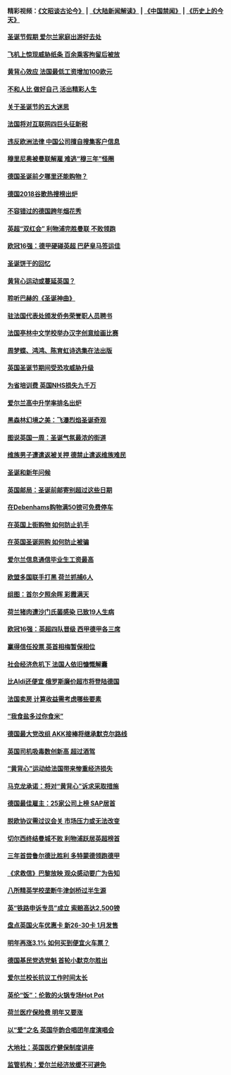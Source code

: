 #### 精彩视频：[《文昭谈古论今》](https://github.com/gfw-breaker/wenzhao/blob/master/README.md?t=12191831) | [《大陆新闻解读》](https://github.com/gfw-breaker/ntdtv-comedy/blob/master/README.md?t=12191831) | [《中国禁闻》](https://github.com/gfw-breaker/ntdtv-news/blob/master/README.md?t=12191831) | [《历史上的今天》](https://github.com/gfw-breaker/today-in-history/blob/master/README.md?t=12191831) 

#### [圣诞节假期 爱尔兰家庭出游好去处](../pages/nsc974/n10919966.md?t=12191831) 

#### [飞机上惊现威胁纸条 百余乘客拘留后被放](../pages/nsc974/n10920081.md?t=12191831) 

#### [黄背心效应 法国最低工资增加100欧元](../pages/nsc974/n10919737.md?t=12191831) 

#### [不和人比 做好自己 活出精彩人生](../pages/nsc974/n10920053.md?t=12191831) 

#### [关于圣诞节的五大迷思](../pages/nsc974/n10919864.md?t=12191831) 

#### [法国将对互联网四巨头征新税](../pages/nsc974/n10919837.md?t=12191831) 

#### [违反欧洲法律 中国公司擅自搜集客户信息](../pages/nsc974/n10918199.md?t=12191831) 

#### [穆里尼奥被曼联解雇 难逃“穆三年”怪圈](../pages/nsc974/n10919101.md?t=12191831) 

#### [德国圣诞前夕哪里还能购物？](../pages/nsc974/n10918186.md?t=12191831) 

#### [德国2018谷歌热搜榜出炉](../pages/nsc974/n10918077.md?t=12191831) 

#### [不容错过的德国跨年烟花秀](../pages/nsc974/n10917989.md?t=12191831) 

#### [英超“双红会” 利物浦完胜曼联 不败领跑](../pages/nsc974/n10917557.md?t=12191831) 

#### [欧冠16强：德甲硬碰英超 巴萨皇马签运佳](../pages/nsc974/n10917207.md?t=12191831) 

#### [圣诞饼干的回忆](../pages/nsc974/n10916160.md?t=12191831) 

#### [黄背心运动或蔓延英国？](../pages/nsc974/n10915769.md?t=12191831) 

#### [聆听巴赫的《圣诞神曲》](../pages/nsc974/n10910868.md?t=12191831) 

#### [驻法国代表处颁发侨务荣誉职人员聘书](../pages/nsc974/n10912829.md?t=12191831) 

#### [法国亭林中文学校举办汉字创意绘画比赛](../pages/nsc974/n10912809.md?t=12191831) 

#### [周梦蝶、鸿鸿、陈育虹诗选集在法出版](../pages/nsc974/n10912778.md?t=12191831) 

#### [英国圣诞节期间受恐攻威胁升级](../pages/nsc974/n10911486.md?t=12191831) 

#### [为省培训费  英国NHS损失九千万](../pages/nsc974/n10911478.md?t=12191831) 

#### [爱尔兰高中升学率排名出炉](../pages/nsc974/n10910761.md?t=12191831) 

#### [黑森林幻境之美：飞瀑烈焰圣诞奇观](../pages/nsc974/n10909442.md?t=12191831) 

#### [图说英国一周：圣诞气氛最浓的街道](../pages/nsc974/n10909173.md?t=12191831) 

#### [维族男子遭遣返被关押 德禁止遣返维族难民](../pages/nsc974/n10908943.md?t=12191831) 

#### [圣诞和新年问候](../pages/nsc974/n10909160.md?t=12191831) 

#### [英国邮局：圣诞前邮寄别超过这些日期](../pages/nsc974/n10909151.md?t=12191831) 

#### [在Debenhams购物满50镑可免费停车](../pages/nsc974/n10909136.md?t=12191831) 

#### [在英国上街购物 如何防止扒手](../pages/nsc974/n10909106.md?t=12191831) 

#### [在英国圣诞网购 如何防止被骗](../pages/nsc974/n10909085.md?t=12191831) 

#### [爱尔兰信息通信毕业生工资最高](../pages/nsc974/n10908531.md?t=12191831) 

#### [欧盟多国联手打黑 荷兰抓捕6人](../pages/nsc974/n10908389.md?t=12191831) 

#### [组图：首尔夕照余晖 彩霞满天](../pages/nsc974/n10908293.md?t=12191831) 

#### [荷兰猪肉遭沙门氏菌感染 已致19人生病](../pages/nsc974/n10908299.md?t=12191831) 

#### [欧冠16强：英超四队晋级 西甲德甲各三席](../pages/nsc974/n10907296.md?t=12191831) 

#### [赢得信任投票 英首相梅暂保相位](../pages/nsc974/n10907229.md?t=12191831) 

#### [社会经济危机下 法国人依旧慷慨解囊](../pages/nsc974/n10906090.md?t=12191831) 

#### [比Aldi还便宜 俄罗斯廉价超市将登陆德国](../pages/nsc974/n10905994.md?t=12191831) 

#### [法国卖房 计算收益需考虑哪些要素](../pages/nsc974/n10906125.md?t=12191831) 

#### [“我食盐多过你食米”](../pages/nsc974/n10905976.md?t=12191831) 

#### [德国最大党改组 AKK接棒将继承默克尔路线](../pages/nsc974/n10904680.md?t=12191831) 

#### [英国司机吸毒数创新高 超过酒驾](../pages/nsc974/n10904490.md?t=12191831) 

#### [“黄背心”运动给法国带来惨重经济损失](../pages/nsc974/n10904100.md?t=12191831) 

#### [马克龙承诺：将对“黄背心”诉求采取措施](../pages/nsc974/n10904057.md?t=12191831) 

#### [德国最佳雇主：25家公司上榜 SAP居首](../pages/nsc974/n10903789.md?t=12191831) 

#### [脱欧协议需过议会关 市场压力或无法改变](../pages/nsc974/n10901979.md?t=12191831) 

#### [切尔西终结曼城不败 利物浦跃居英超榜首](../pages/nsc974/n10900582.md?t=12191831) 

#### [三年首尝鲁尔德比胜利 多特蒙德领跑德甲](../pages/nsc974/n10900592.md?t=12191831) 

#### [《求救信》巴黎放映 观众感动要广为告知](../pages/nsc974/n10900019.md?t=12191831) 

#### [八所精英学校垄断牛津剑桥过半生源](../pages/nsc974/n10899861.md?t=12191831) 

#### [英“铁路申诉专员”成立 索赔高达2,500镑](../pages/nsc974/n10899001.md?t=12191831) 

#### [盘点英国火车优惠卡 新26-30卡 1月发售](../pages/nsc974/n10898992.md?t=12191831) 

#### [明年再涨3.1%   如何买到便宜火车票？](../pages/nsc974/n10898985.md?t=12191831) 

#### [德国基民党选党魁 首轮小默克尔胜出](../pages/nsc974/n10897678.md?t=12191831) 

#### [爱尔兰校长抗议工作时间太长](../pages/nsc974/n10897164.md?t=12191831) 

#### [英伦“饭”：伦敦的火锅专场Hot Pot](../pages/nsc974/n10897146.md?t=12191831) 

#### [荷兰医疗保险费 明年又要涨](../pages/nsc974/n10897113.md?t=12191831) 

#### [以“爱”之名 英国华韵合唱团年度演唱会](../pages/nsc974/n10897132.md?t=12191831) 

#### [大地社：英国医疗健保制度讲座](../pages/nsc974/n10897109.md?t=12191831) 

#### [监管机构：爱尔兰经济放缓不可避免](../pages/nsc974/n10897047.md?t=12191831) 

